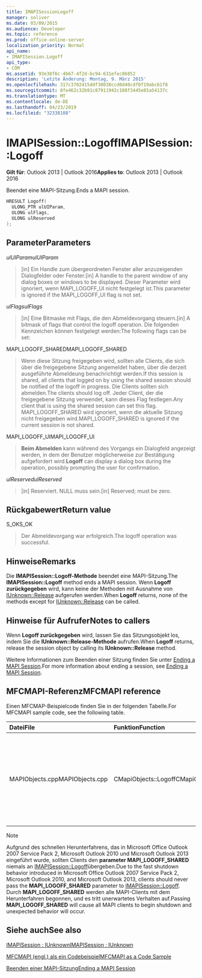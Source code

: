 ```yaml
---
title: IMAPISessionLogoff
manager: soliver
ms.date: 03/09/2015
ms.audience: Developer
ms.topic: reference
ms.prod: office-online-server
localization_priority: Normal
api_name:
- IMAPISession.Logoff
api_type:
- COM
ms.assetid: 93e38f6c-4b67-4f2d-bc94-631efec86852
description: 'Letzte Änderung: Montag, 9. März 2015'
ms.openlocfilehash: 317c3702415ddf30038ccd0d40cdf0f19abc61f8
ms.sourcegitcommit: 8fe462c32b91c87911942c188f3445e85a54137c
ms.translationtype: MT
ms.contentlocale: de-DE
ms.lasthandoff: 04/23/2019
ms.locfileid: "32338108"
---
```

# <a name="imapisessionlogoff"></a><span data-ttu-id="7ffdb-103">IMAPISession::Logoff</span><span class="sxs-lookup"><span data-stu-id="7ffdb-103">IMAPISession::Logoff</span></span>

  
  
<span data-ttu-id="7ffdb-104">**Gilt für**: Outlook 2013 | Outlook 2016</span><span class="sxs-lookup"><span data-stu-id="7ffdb-104">**Applies to**: Outlook 2013 | Outlook 2016</span></span> 
  
<span data-ttu-id="7ffdb-105">Beendet eine MAPI-Sitzung.</span><span class="sxs-lookup"><span data-stu-id="7ffdb-105">Ends a MAPI session.</span></span>
  
```cpp
HRESULT Logoff(
  ULONG_PTR ulUIParam,
  ULONG ulFlags,
  ULONG ulReserved
);
```

## <a name="parameters"></a><span data-ttu-id="7ffdb-106">Parameter</span><span class="sxs-lookup"><span data-stu-id="7ffdb-106">Parameters</span></span>

 <span data-ttu-id="7ffdb-107">_ulUIParam_</span><span class="sxs-lookup"><span data-stu-id="7ffdb-107">_ulUIParam_</span></span>
  
> <span data-ttu-id="7ffdb-108">[in] Ein Handle zum übergeordneten Fenster aller anzuzeigenden Dialogfelder oder Fenster.</span><span class="sxs-lookup"><span data-stu-id="7ffdb-108">[in] A handle to the parent window of any dialog boxes or windows to be displayed.</span></span> <span data-ttu-id="7ffdb-109">Dieser Parameter wird ignoriert, wenn MAPI_LOGOFF_UI nicht festgelegt ist.</span><span class="sxs-lookup"><span data-stu-id="7ffdb-109">This parameter is ignored if the MAPI_LOGOFF_UI flag is not set.</span></span>
    
 <span data-ttu-id="7ffdb-110">_ulFlags_</span><span class="sxs-lookup"><span data-stu-id="7ffdb-110">_ulFlags_</span></span>
  
> <span data-ttu-id="7ffdb-111">[in] Eine Bitmaske mit Flags, die den Abmeldevorgang steuern.</span><span class="sxs-lookup"><span data-stu-id="7ffdb-111">[in] A bitmask of flags that control the logoff operation.</span></span> <span data-ttu-id="7ffdb-112">Die folgenden Kennzeichen können festgelegt werden:</span><span class="sxs-lookup"><span data-stu-id="7ffdb-112">The following flags can be set:</span></span>
    
<span data-ttu-id="7ffdb-113">MAPI_LOGOFF_SHARED</span><span class="sxs-lookup"><span data-stu-id="7ffdb-113">MAPI_LOGOFF_SHARED</span></span> 
  
> <span data-ttu-id="7ffdb-114">Wenn diese Sitzung freigegeben wird, sollten alle Clients, die sich über die freigegebene Sitzung angemeldet haben, über die derzeit ausgeführte Abmeldeung benachrichtigt werden.</span><span class="sxs-lookup"><span data-stu-id="7ffdb-114">If this session is shared, all clients that logged on by using the shared session should be notified of the logoff in progress.</span></span> <span data-ttu-id="7ffdb-115">Die Clients sollten sich abmelden.</span><span class="sxs-lookup"><span data-stu-id="7ffdb-115">The clients should log off.</span></span> <span data-ttu-id="7ffdb-116">Jeder Client, der die freigegebene Sitzung verwendet, kann dieses Flag festlegen.</span><span class="sxs-lookup"><span data-stu-id="7ffdb-116">Any client that is using the shared session can set this flag.</span></span> <span data-ttu-id="7ffdb-117">MAPI_LOGOFF_SHARED wird ignoriert, wenn die aktuelle Sitzung nicht freigegeben wird.</span><span class="sxs-lookup"><span data-stu-id="7ffdb-117">MAPI_LOGOFF_SHARED is ignored if the current session is not shared.</span></span>
    
<span data-ttu-id="7ffdb-118">MAPI_LOGOFF_UI</span><span class="sxs-lookup"><span data-stu-id="7ffdb-118">MAPI_LOGOFF_UI</span></span> 
  
> <span data-ttu-id="7ffdb-119">**Beim Abmelden** kann während des Vorgangs ein Dialogfeld angezeigt werden, in dem der Benutzer möglicherweise zur Bestätigung aufgefordert wird.</span><span class="sxs-lookup"><span data-stu-id="7ffdb-119">**Logoff** can display a dialog box during the operation, possibly prompting the user for confirmation.</span></span> 
    
 <span data-ttu-id="7ffdb-120">_ulReserved_</span><span class="sxs-lookup"><span data-stu-id="7ffdb-120">_ulReserved_</span></span>
  
> <span data-ttu-id="7ffdb-121">[in] Reserviert. NULL muss sein.</span><span class="sxs-lookup"><span data-stu-id="7ffdb-121">[in] Reserved; must be zero.</span></span>
    
## <a name="return-value"></a><span data-ttu-id="7ffdb-122">Rückgabewert</span><span class="sxs-lookup"><span data-stu-id="7ffdb-122">Return value</span></span>

<span data-ttu-id="7ffdb-123">S_OK</span><span class="sxs-lookup"><span data-stu-id="7ffdb-123">S_OK</span></span> 
  
> <span data-ttu-id="7ffdb-124">Der Abmeldevorgang war erfolgreich.</span><span class="sxs-lookup"><span data-stu-id="7ffdb-124">The logoff operation was successful.</span></span>
    
## <a name="remarks"></a><span data-ttu-id="7ffdb-125">Hinweise</span><span class="sxs-lookup"><span data-stu-id="7ffdb-125">Remarks</span></span>

<span data-ttu-id="7ffdb-126">Die **IMAPISession::Logoff-Methode** beendet eine MAPI-Sitzung.</span><span class="sxs-lookup"><span data-stu-id="7ffdb-126">The **IMAPISession::Logoff** method ends a MAPI session.</span></span> <span data-ttu-id="7ffdb-127">Wenn **Logoff zurückgegeben** wird, kann keine der Methoden mit Ausnahme von [IUnknown::Release](https://msdn.microsoft.com/library/ms682317%28v=VS.85%29.aspx) aufgerufen werden.</span><span class="sxs-lookup"><span data-stu-id="7ffdb-127">When **Logoff** returns, none of the methods except for [IUnknown::Release](https://msdn.microsoft.com/library/ms682317%28v=VS.85%29.aspx) can be called.</span></span> 
  
## <a name="notes-to-callers"></a><span data-ttu-id="7ffdb-128">Hinweise für Aufrufer</span><span class="sxs-lookup"><span data-stu-id="7ffdb-128">Notes to callers</span></span>

<span data-ttu-id="7ffdb-129">Wenn **Logoff zurückgegeben** wird, lassen Sie das Sitzungsobjekt los, indem Sie die **IUnknown::Release-Methode** aufrufen.</span><span class="sxs-lookup"><span data-stu-id="7ffdb-129">When **Logoff** returns, release the session object by calling its **IUnknown::Release** method.</span></span> 
  
<span data-ttu-id="7ffdb-130">Weitere Informationen zum Beenden einer Sitzung finden Sie unter [Ending a MAPI Session](ending-a-mapi-session.md).</span><span class="sxs-lookup"><span data-stu-id="7ffdb-130">For more information about ending a session, see [Ending a MAPI Session](ending-a-mapi-session.md).</span></span>
  
## <a name="mfcmapi-reference"></a><span data-ttu-id="7ffdb-131">MFCMAPI-Referenz</span><span class="sxs-lookup"><span data-stu-id="7ffdb-131">MFCMAPI reference</span></span>

<span data-ttu-id="7ffdb-132">Einen MFCMAP-Beispielcode finden Sie in der folgenden Tabelle.</span><span class="sxs-lookup"><span data-stu-id="7ffdb-132">For MFCMAPI sample code, see the following table.</span></span>
  
|<span data-ttu-id="7ffdb-133">**Datei**</span><span class="sxs-lookup"><span data-stu-id="7ffdb-133">**File**</span></span>|<span data-ttu-id="7ffdb-134">**Funktion**</span><span class="sxs-lookup"><span data-stu-id="7ffdb-134">**Function**</span></span>|<span data-ttu-id="7ffdb-135">**Comment**</span><span class="sxs-lookup"><span data-stu-id="7ffdb-135">**Comment**</span></span>|
|:-----|:-----|:-----|
|<span data-ttu-id="7ffdb-136">MAPIObjects.cpp</span><span class="sxs-lookup"><span data-stu-id="7ffdb-136">MAPIObjects.cpp</span></span>  <br/> |<span data-ttu-id="7ffdb-137">CMapiObjects::Logoff</span><span class="sxs-lookup"><span data-stu-id="7ffdb-137">CMapiObjects::Logoff</span></span>  <br/> |<span data-ttu-id="7ffdb-138">MFCMAPI verwendet die **IMAPISession::Logoff-Methode,** um sich vor der Veröffentlichung von der Sitzung abmelden.</span><span class="sxs-lookup"><span data-stu-id="7ffdb-138">MFCMAPI uses the **IMAPISession::Logoff** method to log off from the session before releasing it.</span></span>  <br/> |
   
> [!NOTE]
> <span data-ttu-id="7ffdb-139">Aufgrund des schnellen Herunterfahrens, das in Microsoft Office Outlook 2007 Service Pack 2, Microsoft Outlook 2010 und Microsoft Outlook 2013 eingeführt wurde, sollten Clients den **parameter MAPI_LOGOFF_SHARED** niemals an [IMAPISession::Logoff](imapisession-logoff.md)übergeben.</span><span class="sxs-lookup"><span data-stu-id="7ffdb-139">Due to the fast shutdown behavior introduced in Microsoft Office Outlook 2007 Service Pack 2, Microsoft Outlook 2010, and Microsoft Outlook 2013, clients should never pass the **MAPI_LOGOFF_SHARED** parameter to [IMAPISession::Logoff](imapisession-logoff.md).</span></span> <span data-ttu-id="7ffdb-140">Durch **MAPI_LOGOFF_SHARED** werden alle MAPI-Clients mit dem Herunterfahren begonnen, und es tritt unerwartetes Verhalten auf.</span><span class="sxs-lookup"><span data-stu-id="7ffdb-140">Passing **MAPI_LOGOFF_SHARED** will cause all MAPI clients to begin shutdown and unexpected behavior will occur.</span></span> 
  
## <a name="see-also"></a><span data-ttu-id="7ffdb-141">Siehe auch</span><span class="sxs-lookup"><span data-stu-id="7ffdb-141">See also</span></span>



[<span data-ttu-id="7ffdb-142">IMAPISession : IUnknown</span><span class="sxs-lookup"><span data-stu-id="7ffdb-142">IMAPISession : IUnknown</span></span>](imapisessioniunknown.md)


[<span data-ttu-id="7ffdb-143">MFCMAPI (engl.) als ein Codebeispiel</span><span class="sxs-lookup"><span data-stu-id="7ffdb-143">MFCMAPI as a Code Sample</span></span>](mfcmapi-as-a-code-sample.md)
  
[<span data-ttu-id="7ffdb-144">Beenden einer MAPI-Sitzung</span><span class="sxs-lookup"><span data-stu-id="7ffdb-144">Ending a MAPI Session</span></span>](ending-a-mapi-session.md)

